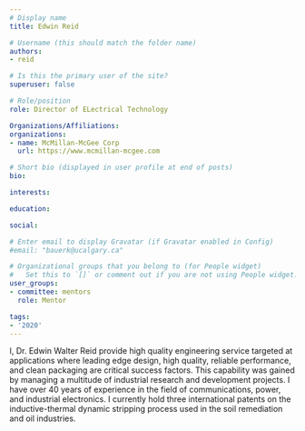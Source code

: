 ```yaml
---
# Display name
title: Edwin Reid

# Username (this should match the folder name)
authors:
- reid

# Is this the primary user of the site?
superuser: false

# Role/position
role: Director of ELectrical Technology

Organizations/Affiliations:
organizations:
- name: McMillan-McGee Corp
  url: https://www.mcmillan-mcgee.com

# Short bio (displayed in user profile at end of posts)
bio:

interests:

education:

social:

# Enter email to display Gravatar (if Gravatar enabled in Config)
#email: "bauerk@ucalgary.ca"

# Organizational groups that you belong to (for People widget)
#   Set this to `[]` or comment out if you are not using People widget.
user_groups:
- committee: mentors
  role: Mentor

tags:
- '2020'
---
```

I, Dr. Edwin Walter Reid provide high quality engineering service targeted at
applications where leading edge design, high quality, reliable performance, and
clean packaging are critical success factors. This capability was gained by
managing a multitude of industrial research and development projects. I have
over 40 years of experience in the field of communications, power, and
industrial electronics. I currently hold three international patents on the
inductive-thermal dynamic stripping process used in the soil remediation and oil
industries.
